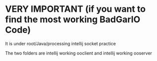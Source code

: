 # VERY IMPORTANT (if you want to find the most working BadGarIO Code)

It is under root/Java/processing intellij socket practice

The two folders are intellij working ooclient and intellij working ooserver
